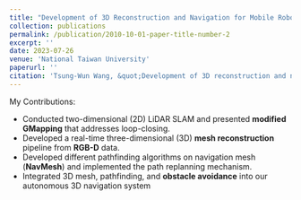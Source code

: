 ```yaml
---
title: "Development of 3D Reconstruction and Navigation for Mobile Robots"
collection: publications
permalink: /publication/2010-10-01-paper-title-number-2
excerpt: ''
date: 2023-07-26
venue: 'National Taiwan University'
paperurl: ''
citation: 'Tsung-Wun Wang, &quot;Development of 3D reconstruction and navigation for mobile robots,&quot; M.S. thesis, College of Engineering, National Taiwan University, Taiwan, Jul. 2023.'
---
```

My Contributions: 
* Conducted two-dimensional (2D) LiDAR SLAM and presented <b>modified GMapping</b> that addresses loop-closing.
* Developed a real-time three-dimensional (3D) <b>mesh reconstruction</b> pipeline from <b>RGB-D</b> data. 
* Developed different pathfinding algorithms on navigation mesh (<b>NavMesh</b>) and implemented the path replanning mechanism. 
* Integrated 3D mesh, pathfinding, and <b>obstacle avoidance</b> into our autonomous 3D navigation system